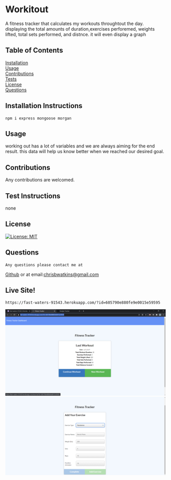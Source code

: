  
  # Workitout
   A fitness tracker that calculates my workouts throughtout the day. displaying the total amounts of duration,exercises perforemed, weights lifted, total sets performed, and distnce. it will even display a graph

  ## Table of Contents
  [Installation](#installation) <br>
  [Usage](#usage) <br>
  [Contributions](#contribution) <br>
  [Tests](#test) <br>
  [License](#license) <br>
  [Questions](#questions) <br>
  

    
  ## <h2 id="installation">Installation Instructions</h2>

    npm i express mongoose morgan

  ## <h2 id="usage">Usage</h2>
  working out has a lot of variables and we are always aiming for the end result. this data will help us know better when we reached our desired goal.
  ## <h2 id="contribution">Contributions</h2>
  Any contributions are welcomed. 
  ## <h2 id="test">Test Instructions</h2>
  none
  ## <h2 id="license"> License</h2>
   [![License: MIT](https://img.shields.io/badge/License-MIT-yellow.svg)](https://opensource.org/licenses/MIT)
  ## <h2 id="questions"> Questions </h2>
    Any questions please contact me at
   [Github](https://github.com/Tevvels)
   or at email:chrisbwatkins@gmail.com

   ## <h2> Live Site! </h2>
    https://fast-waters-91543.herokuapp.com/?id=605790e880fe9e0015e59595

![Mainpage](./Develop/public/images/workout-main.png)
![Input Page](./Develop/public/images/workout-input.png)